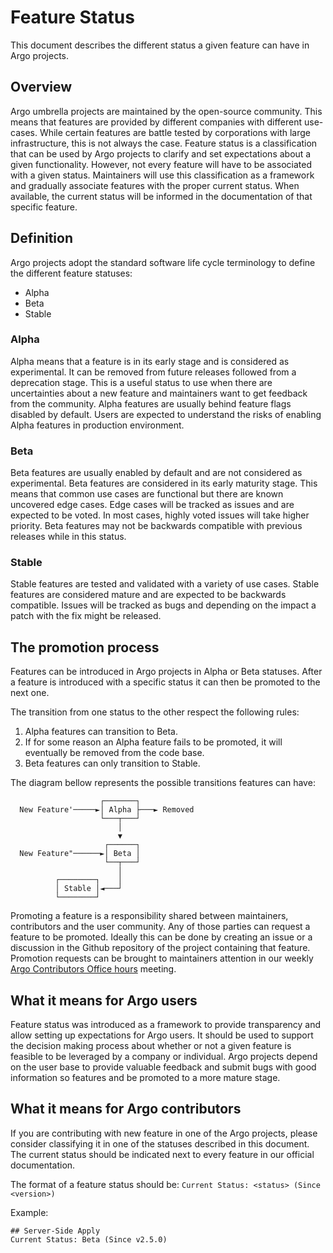 # Feature Status

This document describes the different status a given feature can have in Argo projects.

## Overview

Argo umbrella projects are maintained by the open-source community. This means that features are provided by different companies with different use-cases. While certain features are battle tested by corporations with large infrastructure, this is not always the case. Feature status is a classification that can be used by Argo projects to clarify and set expectations about a given functionality. However, not every feature will have to be associated with a given status. Maintainers will use this classification as a framework and gradually associate features with the proper current status. When available, the current status will be informed in the documentation of that specific feature.

## Definition

Argo projects adopt the standard software life cycle terminology to define the different feature statuses:

- Alpha
- Beta
- Stable

### Alpha

Alpha means that a feature is in its early stage and is considered as experimental. It can be removed from future releases followed from a deprecation stage. This is a useful status to use when there are uncertainties about a new feature and maintainers want to get feedback from the community. Alpha features are usually behind feature flags disabled by default. Users are expected to understand the risks of enabling Alpha features in production environment.

### Beta

Beta features are usually enabled by default and are not considered as experimental. Beta features are considered in its early maturity stage. This means that common use cases are functional but there are known uncovered edge cases. Edge cases will be tracked as issues and are expected to be voted. In most cases, highly voted issues will take higher priority. Beta features may not be backwards compatible with previous releases while in this status.

### Stable

Stable features are tested and validated with a variety of use cases. Stable features are considered mature and are expected to be backwards compatible. Issues will be tracked as bugs and depending on the impact a patch with the fix might be released.

## The promotion process

Features can be introduced in Argo projects in Alpha or Beta statuses. After a feature is introduced with a specific status it can then be promoted to the next one.

The transition from one status to the other respect the following rules:

1. Alpha features can transition to Beta.
1. If for some reason an Alpha feature fails to be promoted, it will eventually be removed from the code base.
1. Beta features can only transition to Stable.

The diagram bellow represents the possible transitions features can have:

```
                    ┌───────┐
  New Feature'─────►│ Alpha ├───► Removed
                    └───┬───┘
                        │
                        ▼
                     ┌──────┐
  New Feature"──────►│ Beta │
                     └──┬───┘
                        │
          ┌────────┐    │
          │ Stable │◄───┘
          └────────┘
```

Promoting a feature is a responsibility shared between maintainers, contributors and the user community. Any of those parties can request a feature to be promoted. Ideally this can be done by creating an issue or a discussion in the Github repository of the project containing that feature. Promotion requests can be brought to maintainers attention in our weekly [Argo Contributors Office hours][1] meeting.

## What it means for Argo users

Feature status was introduced as a framework to provide transparency and allow setting up expectations for Argo users. It should be used to support the decision making process about whether or not a given feature is feasible to be leveraged by a company or individual. Argo projects depend on the user base to provide valuable feedback and submit bugs with good information so features and be promoted to a more mature stage.

## What it means for Argo contributors

If you are contributing with new feature in one of the Argo projects, please consider classifying it in one of the statuses described in this document. The current status should be indicated next to every feature in our official documentation. 

The format of a feature status should be:
`Current Status: <status> (Since <version>)`

Example:

```
## Server-Side Apply
Current Status: Beta (Since v2.5.0)
```


[1]: https://docs.google.com/document/d/1xkoFkVviB70YBzSEa4bDnu-rUZ1sIFtwKKG1Uw8XsY8/edit?pli=1#
